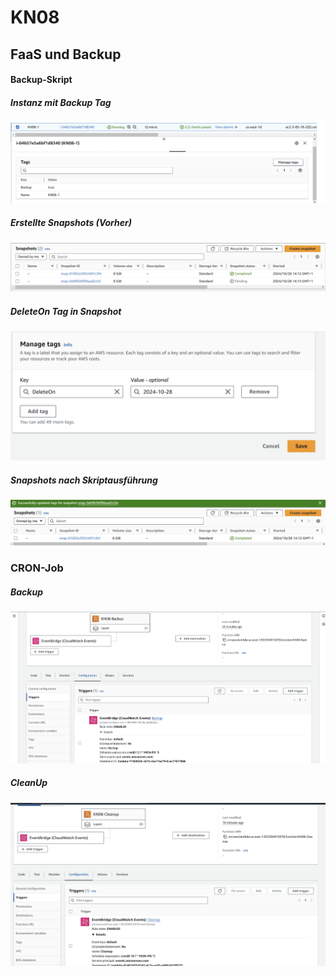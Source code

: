 # KN08

## FaaS und Backup

#### Backup-Skript


##### Instanz mit Backup Tag
![](./image_01.png)

##### Erstellte Snapshots (Vorher)

![](./image_02-before.png)

##### DeleteOn Tag in Snapshot 

![](./image_04-DeleteOnTag.png)


##### Snapshots nach Skriptausführung

![](./image_03-after.png)


### CRON-Job

##### Backup
![](./Cron_Backup.png)

##### CleanUp
![](./Cron_Cleanup.png)
